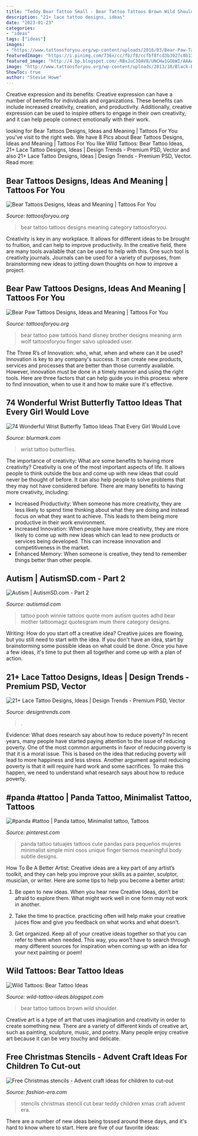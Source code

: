 ```yaml
---
title: "Teddy Bear Tattoo Small - Bear Tattoo Tattoos Brown Wild Shoulder"
description: "21+ lace tattoo designs, ideas"
date: "2023-01-23"
categories:
- "ideas"
tags: ["ideas"]
images:
- "https://www.tattoosforyou.org/wp-content/uploads/2016/03/Bear-Paw-Tattoo-on-Hand.jpg"
featuredImage: "https://i.pinimg.com/736x/cc/fb/f8/ccfbf8fcd3b3927c8b13727f4e6758d4.jpg"
featured_image: "http://4.bp.blogspot.com/-RBxJuC3OAV8/UNCHw1GObWI/AAAAAAAADnI/BqaaoImCvP0/s1600/Bear-tattoo-4.jpg"
image: "http://www.tattoosforyou.org/wp-content/uploads/2013/10/Black-Bear-Tattoo.jpg"
ShowToc: true
author: "Stevie Howe"
---
```



Creative expression and its benefits:
Creative expression can have a number of benefits for individuals and organizations. These benefits can include increased creativity, creation, and productivity. Additionally, creative expression can be used to inspire others to engage in their own creativity, and it can help people connect emotionally with their work.

	

		
looking for Bear Tattoos Designs, Ideas and Meaning | Tattoos For You you've visit to the right web. We have 8 Pics about Bear Tattoos Designs, Ideas and Meaning | Tattoos For You like Wild Tattoos: Bear Tattoo Ideas, 21+ Lace Tattoo Designs, Ideas | Design Trends - Premium PSD, Vector and also 21+ Lace Tattoo Designs, Ideas | Design Trends - Premium PSD, Vector. Read more:
		
    
## Bear Tattoos Designs, Ideas And Meaning | Tattoos For You

<img loading=lazy src="http://www.tattoosforyou.org/wp-content/uploads/2013/10/Black-Bear-Tattoo.jpg" onerror="this.onerror=null;this.src='https://tse2.mm.bing.net/th?id=OIP.4avGZ9WQO8ZYcLS2O8TC9gHaKX&amp;pid=15.1';" alt="Bear Tattoos Designs, Ideas and Meaning | Tattoos For You">

_Source: tattoosforyou.org_

>bear tattoo tattoos designs meaning category tattoosforyou. 

	

Creativity is key in any workplace. It allows for different ideas to be brought to fruition, and can help to improve productivity. In the creative field, there are many tools available that can be used to help with this. One such tool is creativity journals. Journals can be used for a variety of purposes, from brainstorming new ideas to jotting down thoughts on how to improve a project.

    
## Bear Paw Tattoos Designs, Ideas And Meaning | Tattoos For You

<img loading=lazy src="https://www.tattoosforyou.org/wp-content/uploads/2016/03/Bear-Paw-Tattoo-on-Hand.jpg" onerror="this.onerror=null;this.src='https://tse3.mm.bing.net/th?id=OIP.NAaoSeY4SJKdE8LaAWKnngHaJ4&amp;pid=15.1';" alt="Bear Paw Tattoos Designs, Ideas and Meaning | Tattoos For You">

_Source: tattoosforyou.org_

>bear tattoo paw tattoos hand disney brother designs meaning arm wolf tattoosforyou finger salvo uploaded user. 

	

The Three R’s of Innovation: who, what, when and where can it be used?
Innovation is key to any company's success. It can create new products, services and processes that are better than those currently available. However, innovation must be done in a timely manner and using the right tools. Here are three factors that can help guide you in this process: where to find innovation, when to use it and how to make sure it's effective.

    
## 74 Wonderful Wrist Butterfly Tattoo Ideas That Every Girl Would Love

<img loading=lazy src="http://www.blurmark.com/wp-content/uploads/2017/05/Cool-Butterflies-On-Wrist.jpg" onerror="this.onerror=null;this.src='https://tse1.mm.bing.net/th?id=OIP.Yqf7_lMAfshbq60USuT1nQHaNK&amp;pid=15.1';" alt="74 Wonderful Wrist Butterfly Tattoo Ideas That Every Girl Would Love">

_Source: blurmark.com_

>wrist tattoo butterflies. 

	

The importance of creativity: What are some benefits to having more creativity?
Creativity is one of the most important aspects of life. It allows people to think outside the box and come up with new ideas that could never be thought of before. It can also help people to solve problems that they may not have considered before. There are many benefits to having more creativity, including: 
- Increased Productivity: When someone has more creativity, they are less likely to spend time thinking about what they are doing and instead focus on what they want to achieve. This leads to them being more productive in their work environment. 
- Increased Innovation: When people have more creativity, they are more likely to come up with new ideas which can lead to new products or services being developed. This can increase innovation and competitiveness in the market. 
- Enhanced Memory: When someone is creative, they tend to remember things better than other people.

    
## Autism | AutismSD.com - Part 2

<img loading=lazy src="http://autismsd.com/wp-content/uploads/2014/01/to_mom__pooh_tattoo_by_oddmason-d5iqvzc.jpg" onerror="this.onerror=null;this.src='https://tse1.mm.bing.net/th?id=OIP.SEOq9p9D0U98DnPR6smezAHaJ4&amp;pid=15.1';" alt="Autism | AutismSD.com - Part 2">

_Source: autismsd.com_

>tattoo pooh winnie tattoos quote mom autism quotes adhd bear mother tattoomagz quotesgram mum there category designs. 

	

Writing: How do you start off a creative idea?
Creative juices are flowing, but you still need to start with the idea.  If you don't have an idea, start by brainstorming some possible ideas on what could be done. Once you have a few ideas, it's time to put them all together and come up with a plan of action.

    
## 21+ Lace Tattoo Designs, Ideas | Design Trends - Premium PSD, Vector

<img loading=lazy src="https://images.designtrends.com/wp-content/uploads/2016/02/28135835/Lace-Tattoo-Design-on-Foot.jpg" onerror="this.onerror=null;this.src='https://tse2.mm.bing.net/th?id=OIP.QxON22_UVlflzRJoH8XgsAHaHa&amp;pid=15.1';" alt="21+ Lace Tattoo Designs, Ideas | Design Trends - Premium PSD, Vector">

_Source: designtrends.com_

>. 

	

Evidence: What does research say about how to reduce poverty?
In recent years, many people have started paying attention to the issue of reducing poverty. One of the most common arguments in favor of reducing poverty is that it is a moral issue. This is based on the idea that reducing poverty will lead to more happiness and less stress. Another argument against reducing poverty is that it will require hard work and some sacrifices. To make this happen, we need to understand what research says about how to reduce poverty.

    
## #panda #tattoo | Panda Tattoo, Minimalist Tattoo, Tattoos

<img loading=lazy src="https://i.pinimg.com/736x/cc/fb/f8/ccfbf8fcd3b3927c8b13727f4e6758d4.jpg" onerror="this.onerror=null;this.src='https://tse2.mm.bing.net/th?id=OIP.EhBRyNLQSwQieY9kYpucpgHaHN&amp;pid=15.1';" alt="#panda #tattoo | Panda tattoo, Minimalist tattoo, Tattoos">

_Source: pinterest.com_

>panda tattoo tatuajes tattoos cute pandas para pequeños mujeres minimalist simple mini osos unique finger tiernos meaningful body subtle designs. 

	

How To Be A Better Artist:
Creative ideas are a key part of any artist’s toolkit, and they can help you improve your skills as a painter, sculptor, musician, or writer. Here are some tips to help you become a better artist:
1. Be open to new ideas. When you hear new Creative Ideas, don’t be afraid to explore them. What might work well in one form may not work in another.

2. Take the time to practice. practicing often will help make your creative juices flow and give you feedback on what works and what doesn’t.

3. Get organized. Keep all of your creative ideas together so that you can refer to them when needed. This way, you won’t have to search through many different sources for inspiration when coming up with an idea for your next painting or poem!

    
## Wild Tattoos: Bear Tattoo Ideas

<img loading=lazy src="http://4.bp.blogspot.com/-RBxJuC3OAV8/UNCHw1GObWI/AAAAAAAADnI/BqaaoImCvP0/s1600/Bear-tattoo-4.jpg" onerror="this.onerror=null;this.src='https://tse2.mm.bing.net/th?id=OIP.-hPx2NJoDHT_5s-oMoagiQAAAA&amp;pid=15.1';" alt="Wild Tattoos: Bear Tattoo Ideas">

_Source: wild-tattoo-ideas.blogspot.com_

>bear tattoo tattoos brown wild shoulder. 

	

Creative art is a type of art that uses imagination and creativity in order to create something new. There are a variety of different kinds of creative art, such as painting, sculpture, music, and poetry. Many people enjoy creative art because it can be very touchy and delicate.

    
## Free Christmas Stencils - Advent Craft Ideas For Children To Cut-out

<img loading=lazy src="https://fashion-era.com/images/xmas/xmas_stencils/stencil_teddy.jpg" onerror="this.onerror=null;this.src='https://tse2.mm.bing.net/th?id=OIP.qELU_v5vuOAZ-LoccwoudwHaKb&amp;pid=15.1';" alt="Free Christmas stencils - Advent craft ideas for children to cut-out">

_Source: fashion-era.com_

>stencils christmas stencil cut bear teddy children xmas craft advent era. 

	

There are a number of new ideas being tossed around these days, and it's hard to know where to start. Here are five of our favorite ideas: 

